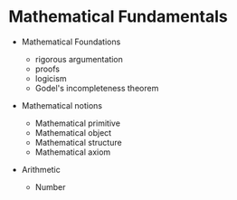 # Mathematical Fundamentals


* Mathematical Foundations
  - rigorous argumentation
  - proofs
  - logicism
  - Godel's incompleteness theorem

* Mathematical notions
  - Mathematical primitive
  - Mathematical object
  - Mathematical structure
  - Mathematical axiom

* Arithmetic
  - Number
